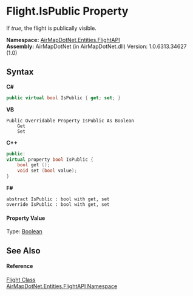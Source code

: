 # Flight.IsPublic Property 
 

If <i>true</i>, the flight is publically visible.

**Namespace:**&nbsp;<a href="a60d18d4-c6d0-7461-9b94-22e39530ec94">AirMapDotNet.Entities.FlightAPI</a><br />**Assembly:**&nbsp;AirMapDotNet (in AirMapDotNet.dll) Version: 1.0.6313.34627 (1.0)

## Syntax

**C#**<br />
``` C#
public virtual bool IsPublic { get; set; }
```

**VB**<br />
``` VB
Public Overridable Property IsPublic As Boolean
	Get
	Set
```

**C++**<br />
``` C++
public:
virtual property bool IsPublic {
	bool get ();
	void set (bool value);
}
```

**F#**<br />
``` F#
abstract IsPublic : bool with get, set
override IsPublic : bool with get, set
```


#### Property Value
Type: <a href="http://msdn2.microsoft.com/en-us/library/a28wyd50" target="_blank">Boolean</a>

## See Also


#### Reference
<a href="16017ca6-d6d5-98b0-eb53-d143094611b5">Flight Class</a><br /><a href="a60d18d4-c6d0-7461-9b94-22e39530ec94">AirMapDotNet.Entities.FlightAPI Namespace</a><br />